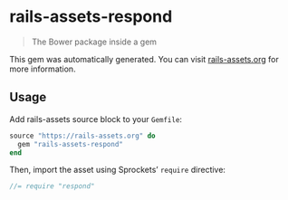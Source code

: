 # rails-assets-respond

> The Bower package inside a gem

This gem was automatically generated. You can visit [rails-assets.org](https://rails-assets.org) for more information.

## Usage

Add rails-assets source block to your `Gemfile`:

```ruby
source "https://rails-assets.org" do
  gem "rails-assets-respond"
end

```

Then, import the asset using Sprockets’ `require` directive:

```js
//= require "respond"
```
